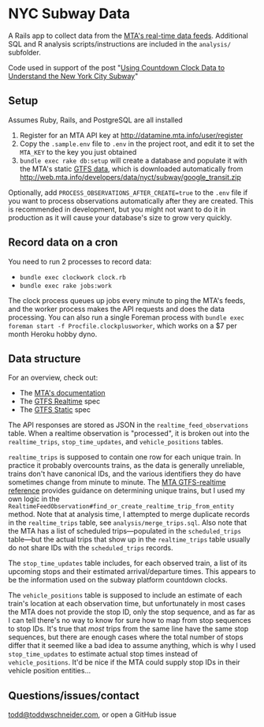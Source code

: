 # NYC Subway Data

A Rails app to collect data from the [MTA's real-time data feeds](http://datamine.mta.info/). Additional SQL and R analysis scripts/instructions are included in the `analysis/` subfolder.

Code used in support of the post "[Using Countdown Clock Data to Understand the New York City Subway](http://toddwschneider.com/posts/nyc-subway-data-analysis/)"

## Setup

Assumes Ruby, Rails, and PostgreSQL are all installed

1. Register for an MTA API key at http://datamine.mta.info/user/register
2. Copy the `.sample.env` file to `.env` in the project root, and edit it to set the `MTA_KEY` to the key you just obtained
3. `bundle exec rake db:setup` will create a database and populate it with the MTA's static [GTFS data](https://developers.google.com/transit/gtfs/examples/gtfs-feed), which is downloaded automatically from http://web.mta.info/developers/data/nyct/subway/google_transit.zip

Optionally, add `PROCESS_OBSERVATIONS_AFTER_CREATE=true` to the `.env` file if you want to process observations automatically after they are created. This is recommended in development, but you might not want to do it in production as it will cause your database's size to grow very quickly.

## Record data on a cron

You need to run 2 processes to record data:

- `bundle exec clockwork clock.rb`
- `bundle exec rake jobs:work`

The clock process queues up jobs every minute to ping the MTA's feeds, and the worker process makes the API requests and does the data processing. You can also run a single Foreman process with `bundle exec foreman start -f Procfile.clockplusworker`, which works on a $7 per month Heroku hobby dyno.

## Data structure

For an overview, check out:

- The [MTA's documentation](http://datamine.mta.info/sites/all/files/pdfs/GTFS-Realtime-NYC-Subway%20version%201%20dated%207%20Sep.pdf)
- The [GTFS Realtime](https://developers.google.com/transit/gtfs-realtime/) spec
- The [GTFS Static](https://developers.google.com/transit/gtfs/) spec

The API responses are stored as JSON in the `realtime_feed_observations` table. When a realtime observation is "processed", it is broken out into the `realtime_trips`, `stop_time_updates`, and `vehicle_positions` tables.

`realtime_trips` is supposed to contain one row for each unique train. In practice it probably overcounts trains, as the data is generally unreliable, trains don't have canonical IDs, and the various identifiers they do have sometimes change from minute to minute. The [MTA GTFS-realtime reference](http://datamine.mta.info/sites/all/files/pdfs/GTFS-Realtime-NYC-Subway%20version%201%20dated%207%20Sep.pdf) provides guidance on determining unique trains, but I used my own logic in the `RealtimeFeedObservation#find_or_create_realtime_trip_from_entity` method. Note that at analysis time, I attempted to merge duplicate records in the `realtime_trips` table, see `analysis/merge_trips.sql`. Also note that the MTA has a list of scheduled trips—populated in the `scheduled_trips` table—but the actual trips that show up in the `realtime_trips` table usually do not share IDs with the `scheduled_trips` records.

The `stop_time_updates` table includes, for each observed train, a list of its upcoming stops and their estimated arrival/departure times. This appears to be the information used on the subway platform countdown clocks.

The `vehicle_positions` table is supposed to include an estimate of each train's location at each observation time, but unfortunately in most cases the MTA does not provide the stop ID, only the stop sequence, and as far as I can tell there's no way to know for sure how to map from stop sequences to stop IDs. It's true that *most* trips from the same line have the same stop sequences, but there are enough cases where the total number of stops differ that it seemed like a bad idea to assume anything, which is why I used `stop_time_updates` to estimate actual stop times instead of `vehicle_positions`. It'd be nice if the MTA could supply stop IDs in their vehicle position entities...

## Questions/issues/contact

todd@toddwschneider.com, or open a GitHub issue
